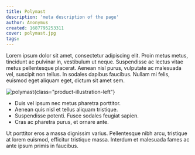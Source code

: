 ```yaml
---
title: Polymast
description: 'meta description of the page'
author: Anonymus
created: 1687795253311
cover: polymast.jpg
tags:
---
```


Lorem ipsum dolor sit amet, consectetur adipiscing elit. Proin metus metus, tincidunt ac pulvinar in, vestibulum ut neque. Suspendisse ac lectus vitae metus pellentesque placerat. Aenean nisl purus, vulputate ac malesuada vel, suscipit non tellus. In sodales dapibus faucibus. Nullam mi felis, euismod eget aliquam eget, dictum sit amet sem. 

<!-- more -->

![polymast](/images/products/polymast.jpg){class="product-illustration-left"}

- Duis vel ipsum nec metus pharetra porttitor. 
- Aenean quis nisl et tellus aliquam tristique. 
- Suspendisse potenti. Fusce sodales feugiat sapien. 
- Cras ac pharetra purus, et ornare ante. 

Ut porttitor eros a massa dignissim varius. Pellentesque nibh arcu, tristique at lorem euismod, efficitur tristique massa. Interdum et malesuada fames ac ante ipsum primis in faucibus.